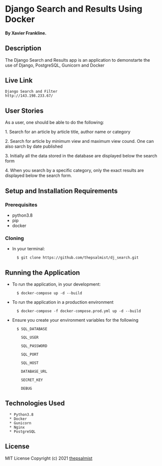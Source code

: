 # Django Search and Results Using Docker

#### By Xavier Frankline.

## Description

The Django Search and Results app is an application to demonstarte the use of Django, PostgreSQL, Gunicorn and Docker

## Live Link

    Django Search and Filter
    http://143.198.233.67/

## User Stories

As a user, one should be able to do the following:

1\. Search for an article by article title, author name or category

2\. Search for article by minimum view and maximum view cound. One can also sarch by date published

3\. Initially all the data stored in the database are displayed below the search form

4\. When you search by a specific category, only the exact results are displayed below the search form.



## Setup and Installation Requirements

### Prerequisites

-   python3.8
-   pip
-   docker

### Cloning

-   In your terminal:

          $ git clone https://github.com/thepsalmist/dj_search.git
          

## Running the Application

-   To run the application, in your development:

          $ docker-compose up -d --build

-   To run the application in a production environment

          $ docker-compose -f docker-compose.prod.yml up -d --build

-   Ensure you create your environment variables for the following

          $ SQL_DATABASE

            SQL_USER

            SQL_PASSWORD

            SQL_PORT

            SQL_HOST

            DATABASE_URL

            SECRET_KEY

            DEBUG

## Technologies Used

      * Python3.8
      * Docker
      * Gunicorn
      * Nginx
      * PostgreSQL

## License

MIT License
Copyright (c) 2021 [thepsalmist](https://github.com/thepsalmist)
